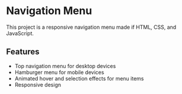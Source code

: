 # Navigation Menu

This project is a responsive navigation menu made if HTML, CSS, and JavaScript.

## Features

- Top navigation menu for desktop devices
- Hamburger menu for mobile devices
- Animated hover and selection effects for menu items
- Responsive design